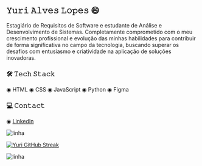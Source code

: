 
## 𝚈𝚞𝚛𝚒 𝙰𝚕𝚟𝚎𝚜 𝙻𝚘𝚙𝚎𝚜 😄

Estagiário de Requisitos de Software e estudante de Análise e Desenvolvimento de Sistemas. Completamente comprometido com o meu crescimento profissional e evolução das minhas habilidades para contribuir de forma significativa no campo da tecnologia, buscando superar os desafios com entusiasmo e criatividade na aplicação de soluções inovadoras.

### 🛠️ 𝚃𝚎𝚌𝚑 𝚂𝚝𝚊𝚌𝚔

◉ HTML ◉ CSS ◉ JavaScript ◉ Python ◉ Figma

### 💻 𝙲𝚘𝚗𝚝𝚊𝚌𝚝

◉ [LinkedIn](https://www.linkedin.com/in/yurialvs/)

![linha](https://user-images.githubusercontent.com/73097560/115834477-dbab4500-a447-11eb-908a-139a6edaec5c.gif)

[![Yuri GitHub Streak](https://streak-stats.demolab.com?user=yurialvs&theme=transparent&locale=pt_BR&card_width=500)](https://git.io/streak-stats)

![linha](https://user-images.githubusercontent.com/73097560/115834477-dbab4500-a447-11eb-908a-139a6edaec5c.gif)
